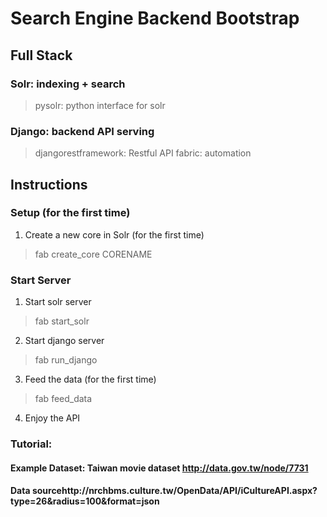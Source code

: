 # Search Engine Backend Bootstrap

## Full Stack
### Solr: indexing + search
> pysolr: python interface for solr

### Django: backend API serving
> djangorestframework: Restful API
> fabric: automation

## Instructions
### Setup (for the first time)
1. Create a new core in Solr (for the first time)
> fab create_core CORENAME

### Start Server
1. Start solr server
> fab start_solr

2. Start django server
> fab run_django

3. Feed the data (for the first time)
> fab feed_data

4. Enjoy the API

### Tutorial:
#### Example Dataset: Taiwan movie dataset http://data.gov.tw/node/7731
#### Data sourcehttp://nrchbms.culture.tw/OpenData/API/iCultureAPI.aspx?type=26&radius=100&format=json

